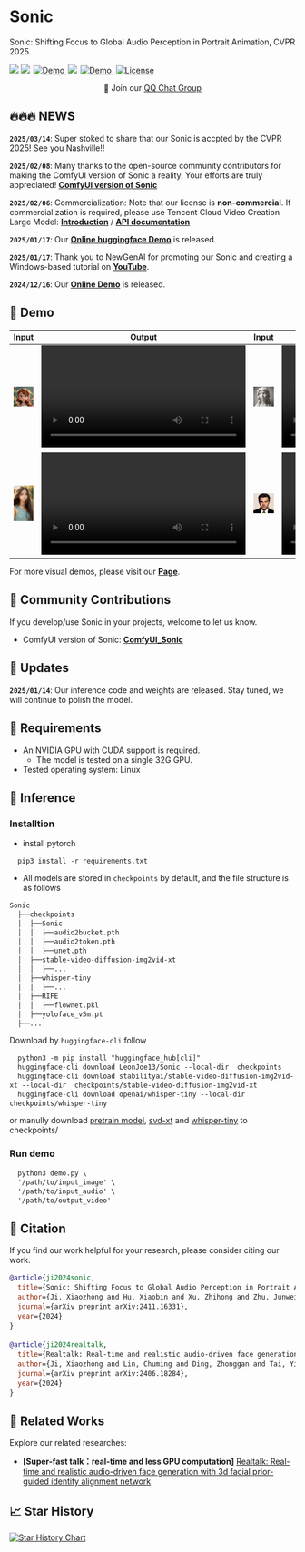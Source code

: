 # Sonic
Sonic: Shifting Focus to Global Audio Perception in Portrait Animation, CVPR 2025.


<a href='https://jixiaozhong.github.io/Sonic/'><img src='https://img.shields.io/badge/Project-Page-Green'></a>
  <a href='https://replicate.com/zsxkib/sonic'><img src='https://replicate.com/zsxkib/sonic/badge'></a>
<a href="http://demo.sonic.jixiaozhong.online/" style="margin: 0 2px;">
    <img src='https://img.shields.io/badge/Demo-Gradio-gold?style=flat&logo=Gradio&logoColor=red' alt='Demo'>
  </a>
<a href='https://arxiv.org/pdf/2411.16331'><img src='https://img.shields.io/badge/Paper-Arxiv-red'></a>
  <a href="https://huggingface.co/spaces/xiaozhongji/Sonic" style="margin: 0 2px;">
    <img src='https://img.shields.io/badge/Space-ZeroGPU-orange?style=flat&logo=Gradio&logoColor=red' alt='Demo'>
    </a>
  <a href="https://raw.githubusercontent.com/jixiaozhong/Sonic/refs/heads/main/LICENSE" style="margin: 0 2px;">
    <img src='https://img.shields.io/badge/License-CC BY--NC--SA--4.0-lightgreen?style=flat&logo=Lisence' alt='License'>
  </a>

<p align="center">
    👋 Join our <a href="examples/image/QQ.png" target="_blank">QQ Chat Group</a> 
</p>
<p align="center">


## 🔥🔥🔥 NEWS

**`2025/03/14`**: Super stoked to share that our Sonic is accpted by the CVPR 2025! See you Nashville!!

**`2025/02/08`**: Many thanks to the open-source community contributors for making the ComfyUI version of Sonic a reality. Your efforts are truly appreciated! [**ComfyUI version of Sonic**](https://github.com/smthemex/ComfyUI_Sonic)

**`2025/02/06`**: Commercialization: Note that our license is **non-commercial**. If commercialization is required, please use Tencent Cloud Video Creation Large Model: [**Introduction**](https://cloud.tencent.com/product/vclm) / [**API documentation**](https://cloud.tencent.com/document/api/1616/109378)

**`2025/01/17`**: Our [**Online huggingface Demo**](https://huggingface.co/spaces/xiaozhongji/Sonic/) is released.

**`2025/01/17`**: Thank you to NewGenAI for promoting our Sonic and creating a Windows-based tutorial on [**YouTube**](https://www.youtube.com/watch?v=KiDDtcvQyS0).

**`2024/12/16`**: Our [**Online Demo**](http://demo.sonic.jixiaozhong.online/) is released.


## 🎥 Demo
| Input                | Output                | Input                | Output                |
|----------------------|-----------------------|----------------------|-----------------------|
|<img src="examples/image/anime1.png" width="360">|<video src="https://github.com/user-attachments/assets/636c3ff5-210e-44b8-b901-acf828071133" width="360"> </video>|<img src="examples/image/female_diaosu.png" width="360">|<video src="https://github.com/user-attachments/assets/e8207300-2569-47d1-9ad4-4b4c9b0f0bd4" width="360"> </video>|
|<img src="examples/image/hair.png" width="360">|<video src="https://github.com/user-attachments/assets/dcb755c1-de01-4afe-8b4f-0e0b2c2439c1" width="360"> </video>|<img src="examples/image/leonnado.jpg" width="360">|<video src="https://github.com/user-attachments/assets/b50e61bb-62d4-469d-b402-b37cda3fbd27" width="360"> </video>|


For more visual demos, please visit our [**Page**](https://jixiaozhong.github.io/Sonic/).

## 🧩 Community Contributions
If you develop/use Sonic in your projects, welcome to let us know.

- ComfyUI version of Sonic: [**ComfyUI_Sonic**](https://github.com/smthemex/ComfyUI_Sonic)


## 📑 Updates
**`2025/01/14`**: Our inference code and weights are released. Stay tuned, we will continue to polish the model.


## 📜 Requirements
* An NVIDIA GPU with CUDA support is required. 
  * The model is tested on a single 32G GPU.
* Tested operating system: Linux

## 🔑 Inference

### Installtion

- install pytorch
```shell
  pip3 install -r requirements.txt
```
- All models are stored in `checkpoints` by default, and the file structure is as follows
```shell
Sonic
  ├──checkpoints
  │  ├──Sonic
  │  │  ├──audio2bucket.pth
  │  │  ├──audio2token.pth
  │  │  ├──unet.pth
  │  ├──stable-video-diffusion-img2vid-xt
  │  │  ├──...
  │  ├──whisper-tiny
  │  │  ├──...
  │  ├──RIFE
  │  │  ├──flownet.pkl
  │  ├──yoloface_v5m.pt
  ├──...
```
Download by `huggingface-cli` follow
```shell
  python3 -m pip install "huggingface_hub[cli]"
  huggingface-cli download LeonJoe13/Sonic --local-dir  checkpoints
  huggingface-cli download stabilityai/stable-video-diffusion-img2vid-xt --local-dir  checkpoints/stable-video-diffusion-img2vid-xt
  huggingface-cli download openai/whisper-tiny --local-dir checkpoints/whisper-tiny
```

or manully download [pretrain model](https://drive.google.com/drive/folders/1oe8VTPUy0-MHHW2a_NJ1F8xL-0VN5G7W?usp=drive_link), [svd-xt](https://huggingface.co/stabilityai/stable-video-diffusion-img2vid-xt) and [whisper-tiny](https://huggingface.co/openai/whisper-tiny) to checkpoints/ 


### Run demo
```shell
  python3 demo.py \
  '/path/to/input_image' \
  '/path/to/input_audio' \
  '/path/to/output_video'
```



 
## 🔗 Citation

If you find our work helpful for your research, please consider citing our work.   

```bibtex
@article{ji2024sonic,
  title={Sonic: Shifting Focus to Global Audio Perception in Portrait Animation},
  author={Ji, Xiaozhong and Hu, Xiaobin and Xu, Zhihong and Zhu, Junwei and Lin, Chuming and He, Qingdong and Zhang, Jiangning and Luo, Donghao and Chen, Yi and Lin, Qin and others},
  journal={arXiv preprint arXiv:2411.16331},
  year={2024}
}

@article{ji2024realtalk,
  title={Realtalk: Real-time and realistic audio-driven face generation with 3d facial prior-guided identity alignment network},
  author={Ji, Xiaozhong and Lin, Chuming and Ding, Zhonggan and Tai, Ying and Zhu, Junwei and Hu, Xiaobin and Luo, Donghao and Ge, Yanhao and Wang, Chengjie},
  journal={arXiv preprint arXiv:2406.18284},
  year={2024}
}
```

## 📜 Related Works

Explore our related researches:
-  **[Super-fast talk：real-time and less GPU computation]** [Realtalk: Real-time and realistic audio-driven face generation with 3d facial prior-guided identity alignment network](https://arxiv.org/pdf/2406.18284)

## 📈 Star History

[![Star History Chart](https://api.star-history.com/svg?repos=jixiaozhong/Sonic&type=Date)](https://star-history.com/#jixiaozhong/Sonic&Date)
